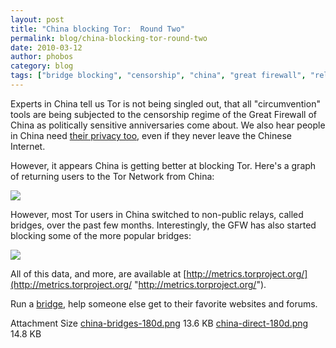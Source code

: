 ```yaml
---
layout: post
title: "China blocking Tor:  Round Two"
permalink: blog/china-blocking-tor-round-two
date: 2010-03-12
author: phobos
category: blog
tags: ["bridge blocking", "censorship", "china", "great firewall", "relay blocking"]
---
```


Experts in China tell us Tor is not being singled out, that all "circumvention" tools are being subjected to the censorship regime of the Great Firewall of China as politically sensitive anniversaries come about. We also hear people in China need [their privacy too](http://en.wikipedia.org/wiki/Human_flesh_search_engine), even if they never leave the Chinese Internet.

However, it appears China is getting better at blocking Tor. Here's a graph of returning users to the Tor Network from China:

[![](https://blog.torproject.org/files/china-direct-180d.png)](http://metrics.torproject.org/graphs/direct-users/china-direct-180d.png)

However, most Tor users in China switched to non-public relays, called bridges, over the past few months. Interestingly, the GFW has also started blocking some of the more popular bridges:

[![](https://blog.torproject.org/files/china-bridges-180d.png)](http://metrics.torproject.org/graphs/bridge-users/china-bridges-180d.png)

All of this data, and more, are available at [http://metrics.torproject.org/](http://metrics.torproject.org/ "http://metrics.torproject.org/").

Run a [bridge](https://www.torproject.org/bridges), help someone else get to their favorite websites and forums.

<thead><tr>
<th>Attachment</th>
<th>Size</th> </tr></thead><tbody>
 <tr class="odd">
<td><a href="https://blog.torproject.org/files/china-bridges-180d.png">china-bridges-180d.png</a></td>
<td>13.6 KB</td> </tr>
 <tr class="even">
<td><a href="https://blog.torproject.org/files/china-direct-180d.png">china-direct-180d.png</a></td>
<td>14.8 KB</td> </tr>
</tbody>

